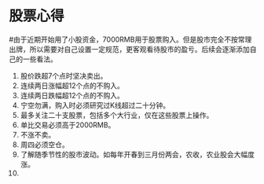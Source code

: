 # 股票心得

#由于近期开始用了小股资金，7000RMB用于股票购入。但是股市完全不按常理出牌，所以需要对自己设置一定规范，更客观看待股市的盈亏。后续会逐渐添加自己的一些看法。

1. 股价跌超7个点时坚决卖出。
2. 连续两日涨幅超12个点的不购入。
3. 连续两日跌幅超12个点的不购入。
4. 宁空勿满，购入时必须研究过K线超过二十分钟。
5. 最多关注二十支股票，包括多个大行业，仅在这些股票上操作。
6. 单比交易必须高于2000RMB。
7. 不涨不卖。
8. 周四必须空仓。
9. 了解随季节性的股市波动。如每年开春到三月份两会，农收，农业股会大幅度涨。
10. 